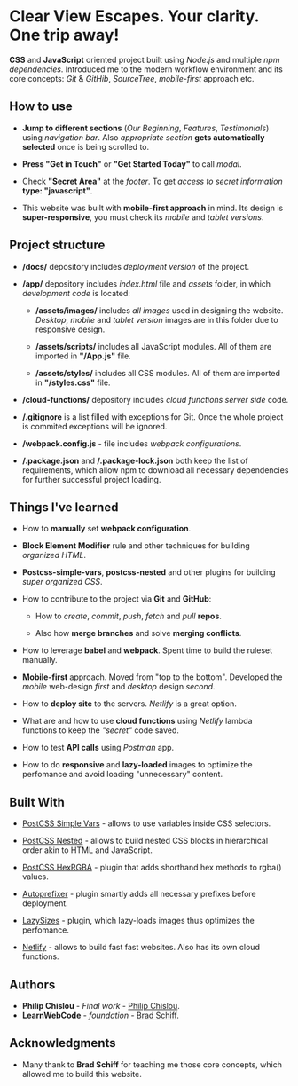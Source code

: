 # Clear View Escapes. Your clarity. One trip away!

**CSS** and **JavaScript** oriented project built using *Node.js* and multiple *npm dependencies*. Introduced me to the modern workflow environment and its core concepts: *Git* & *GitHib*, *SourceTree*, *mobile-first* approach etc.


## How to use

* **Jump to different sections** (*Our Beginning*, *Features*, *Testimonials*) using *navigation bar*. Also *appropriate section* **gets automatically selected** once is being scrolled to.

* **Press "Get in Touch"** or **"Get Started Today"** to call *modal*.

* Check **"Secret Area"** at the *footer*. To get *access to secret information* **type: "javascript"**.

* This website was built with **mobile-first approach** in mind. Its design is **super-responsive**, you must check its *mobile* and *tablet versions*.

## Project structure

* **/docs/** depository includes *deployment version* of the project. 

* **/app/** depository includes *index.html* file and *assets* folder, in which *development code* is located:

  * **/assets/images/** includes *all images* used in designing the website. *Desktop*, *mobile* and *tablet version* images are in this folder due to responsive design. 
  
  * **/assets/scripts/** includes all JavaScript modules. All of them are imported in **"/App.js"** file.
   
  * **/assets/styles/** includes all CSS modules. All of them are imported in **"/styles.css"** file.
       
* **/cloud-functions/** depository includes *cloud functions server side* code.

* **/.gitignore** is a list filled with exceptions for Git. Once the whole project is commited exceptions will be ignored. 

* **/webpack.config.js** - file includes *webpack configurations*.

* **/.package.json** and **/.package-lock.json** both keep the list of requirements, which allow npm to download all necessary dependencies for further successful project loading. 

## Things I've learned 

* How to **manually** set **webpack configuration**. 

* **Block Element Modifier** rule and other techniques for building *organized HTML*.  

* **Postcss-simple-vars**, **postcss-nested** and other plugins for building *super organized CSS*.

* How to contribute to the project via **Git** and **GitHub**: 

   * How to *create*, *commit*, *push*, *fetch* and *pull* **repos**. 
   
   * Also how **merge branches** and solve **merging conflicts**.

* How to leverage **babel** and **webpack**. Spent time to build the ruleset manually.

* **Mobile-first** approach. Moved from "top to the bottom". Developed the *mobile* web-design *first* and *desktop* design *second*.

* How to **deploy site** to the servers. *Netlify* is a great option.

* What are and how to use **cloud functions** using *Netlify* lambda functions to keep the *"secret"* code saved.

* How to test **API calls** using *Postman* app.

* How to do **responsive** and **lazy-loaded** images to optimize the perfomance and avoid loading "unnecessary" content.

 
 ## Built With

* [PostCSS Simple Vars](https://github.com/postcss/postcss-simple-vars) - allows to use variables inside CSS selectors.

* [PostCSS Nested](https://github.com/postcss/postcss-nested) - allows to build nested CSS blocks in hierarchical order akin to HTML and JavaScript.

* [PostCSS HexRGBA](https://www.npmjs.com/package/postcss-hexrgba) - plugin that adds shorthand hex methods to rgba() values. 

* [Autoprefixer](https://autoprefixer.github.io/) - plugin smartly adds all necessary prefixes before deployment.

* [LazySizes](https://afarkas.github.io/lazysizes/index.html) - plugin, which lazy-loads images thus optimizes the perfomance.

* [Netlify](https://www.netlify.com/) - allows to build fast fast websites. Also has its own cloud functions. 





## Authors

* **Philip Chislou** - *Final work* - [Philip Chislou](https://github.com/h1l1ch).
* **LearnWebCode** - *foundation* - [Brad Schiff](https://github.com/LearnWebCode).


## Acknowledgments

* Many thank to **Brad Schiff** for teaching me those core concepts, which allowed me to build this website.  
